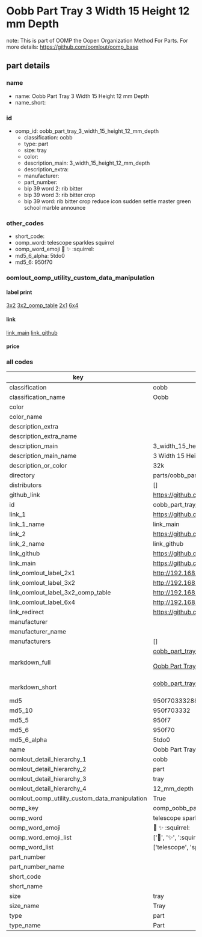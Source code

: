 # Oobb Part Tray 3 Width 15 Height 12 mm Depth  

note: This is part of OOMP the Oopen Organization Method For Parts. For more details: https://github.com/oomlout/oomp_base

##  part details
  







### name
* name: Oobb Part Tray 3 Width 15 Height 12 mm Depth
* name_short: 
### id
* oomp_id: oobb_part_tray_3_width_15_height_12_mm_depth
  * classification: oobb
  * type: part
  * size: tray
  * color: 
  * description_main: 3_width_15_height_12_mm_depth
  * description_extra: 
  * manufacturer: 
  * part_number: 
  * bip 39 word 2: rib bitter
  * bip 39 word 3: rib bitter crop
  * bip 39 word: rib bitter crop reduce icon sudden settle master green school marble announce

### other_codes
* short_code: 
* oomp_word: telescope sparkles squirrel
* oomp_word_emoji :telescope: :sparkles: :squirrel:
* md5_6_alpha: 5tdo0
* md5_6: 950f70






### oomlout_oomp_utility_custom_data_manipulation
#### label print
[3x2](http://192.168.1.245:1112/?label=oomp%205tdo0)
[3x2_oomp_table](http://192.168.1.108:1112/?label=oomp%205tdo0)
[2x1](http://192.168.1.242:1112/?label=oomp%205tdo0)
[6x4](http://192.168.1.55:1112/?label=oomp%205tdo0)    

#### link

[link_main](https://github.com/oomlout/oomlout_oomp_version_1_messy/tree/main/parts/oobb_part_tray_3_width_15_height_12_mm_depth) [link_github](https://github.com/oomlout/oomlout_oomp_version_1_messy/tree/main/parts/oobb_part_tray_3_width_15_height_12_mm_depth)                             

#### price







### all codes 
| key | value |  
| --- | --- |  
| classification | oobb |  
| classification_name | Oobb |  
| color |  |  
| color_name |  |  
| description_extra |  |  
| description_extra_name |  |  
| description_main | 3_width_15_height_12_mm_depth |  
| description_main_name | 3 Width 15 Height 12 mm Depth |  
| description_or_color | 32k |  
| directory | parts/oobb_part_tray_3_width_15_height_12_mm_depth |  
| distributors | [] |  
| github_link | https://github.com/oomlout/oomlout_oomp_part_src/tree/main/parts/oobb_part_tray_3_width_15_height_12_mm_depth |  
| id | oobb_part_tray_3_width_15_height_12_mm_depth |  
| link_1 | https://github.com/oomlout/oomlout_oomp_version_1_messy/tree/main/parts/oobb_part_tray_3_width_15_height_12_mm_depth |  
| link_1_name | link_main |  
| link_2 | https://github.com/oomlout/oomlout_oomp_version_1_messy/tree/main/parts/oobb_part_tray_3_width_15_height_12_mm_depth |  
| link_2_name | link_github |  
| link_github | https://github.com/oomlout/oomlout_oomp_version_1_messy/tree/main/parts/oobb_part_tray_3_width_15_height_12_mm_depth |  
| link_main | https://github.com/oomlout/oomlout_oomp_version_1_messy/tree/main/parts/oobb_part_tray_3_width_15_height_12_mm_depth |  
| link_oomlout_label_2x1 | http://192.168.1.242:1112/?label=oomp%205tdo0 |  
| link_oomlout_label_3x2 | http://192.168.1.245:1112/?label=oomp%205tdo0 |  
| link_oomlout_label_3x2_oomp_table | http://192.168.1.108:1112/?label=oomp%205tdo0 |  
| link_oomlout_label_6x4 | http://192.168.1.55:1112/?label=oomp%205tdo0 |  
| link_redirect | https://github.com/oomlout/oomlout_oomp_version_1_messy/tree/main/parts/oobb_part_tray_3_width_15_height_12_mm_depth |  
| manufacturer |  |  
| manufacturer_name |  |  
| manufacturers | [] |  
| markdown_full | [oobb_part_tray_3_width_15_height_12_mm_depth](none)<br>[](none)<br>[Oobb Part Tray 3 Width 15 Height 12 Mm Depth](none)<br><br> |  
| markdown_short | [oobb_part_tray_3_width_15_height_12_mm_depth](none)<br><br> |  
| md5 | 950f70333288b88f62382b4067c5b5c7 |  
| md5_10 | 950f703332 |  
| md5_5 | 950f7 |  
| md5_6 | 950f70 |  
| md5_6_alpha | 5tdo0 |  
| name | Oobb Part Tray 3 Width 15 Height 12 mm Depth |  
| oomlout_detail_hierarchy_1 | oobb |  
| oomlout_detail_hierarchy_2 | part |  
| oomlout_detail_hierarchy_3 | tray |  
| oomlout_detail_hierarchy_4 | 12_mm_depth |  
| oomlout_oomp_utility_custom_data_manipulation | True |  
| oomp_key | oomp_oobb_part_tray_3_width_15_height_12_mm_depth |  
| oomp_word | telescope sparkles squirrel |  
| oomp_word_emoji | :telescope: :sparkles: :squirrel: |  
| oomp_word_emoji_list | [':telescope:', ':sparkles:', ':squirrel:'] |  
| oomp_word_list | ['telescope', 'sparkles', 'squirrel'] |  
| part_number |  |  
| part_number_name |  |  
| short_code |  |  
| short_name |  |  
| size | tray |  
| size_name | Tray |  
| type | part |  
| type_name | Part |  
